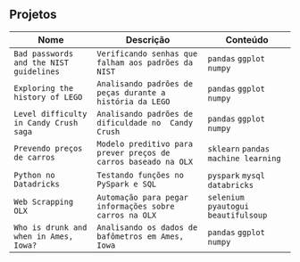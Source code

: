 ## Projetos

| Nome | Descrição | Conteúdo |
| --- | --- | --- |
| `Bad passwords and the NIST guidelines`| `Verificando senhas que falham aos padrões da NIST` | `pandas` `ggplot` `numpy` |
| `Exploring the history of LEGO`| `Analisando padrões de peças durante a história da LEGO` | `pandas` `ggplot` `numpy` |
| `Level difficulty in Candy Crush saga`| `Analisando padrões de dificuldade no  Candy Crush` | `pandas` `ggplot` `numpy` |
| `Prevendo preços de carros`| `Modelo preditivo para prever preços de carros baseado na OLX` | `sklearn` `pandas` `machine learning` |
| `Python no Datadricks`| `Testando funções no PySpark e SQL` | `pyspark` `mysql` `databricks` |
| `Web Scrapping OLX`| `Automação para pegar informações sobre carros na OLX` | `selenium` `pyautogui` `beautifulsoup` |
| `Who is drunk and when in Ames, Iowa?`| `Analisando os dados de bafômetros em Ames, Iowa` | `pandas` `ggplot` `numpy` |
